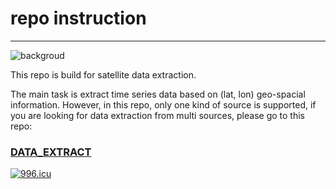 # repo instruction
------
![backgroud](https://www.thetimes.co.uk/imageserver/image/methode%2Ftimes%2Fprod%2Fweb%2Fbin%2Ffe7fba9c-0298-11e8-a2b0-4e5c7848ab02.jpg?crop=5905%2C3321%2C148%2C576&resize=685)

This repo is build for satellite data extraction. 

The main task is extract time series data based on (lat, lon) geo-spacial information. However, in this repo, only one kind of source is supported, if you are looking for data extraction from multi sources, please go to this repo: 
### [DATA_EXTRACT](https://github.com/Aaayue/DATA_EXTRACT)

<a href="https://996.icu"><img src="https://img.shields.io/badge/link-996.icu-red.svg" alt="996.icu" /></a>
